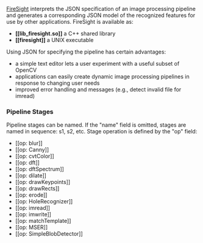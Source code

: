 [FireSight](https://github.com/firepick1/FireSight/blob/master/README.md) interprets the JSON specification of an image processing pipeline and generates a corresponding JSON model of the recognized features for use by other applications. FireSight is available as:

* **[[lib_firesight.so]]** a C++ shared library
* **[[firesight]]** a UNIX executable

Using JSON for specifying the pipeline has certain advantages:
* a simple text editor lets a user experiment with a useful subset of OpenCV
* applications can easily create dynamic image processing pipelines in response to changing user needs
* improved error handling and messages (e.g., detect invalid file for imread)

### Pipeline Stages 
Pipeline stages can be named. If the "name" field is omitted, stages are named in sequence: s1, s2, etc. Stage operation is defined by the "op" field:
* [[op: blur]]
* [[op: Canny]]
* [[op: cvtColor]]
* [[op: dft]]
* [[op: dftSpectrum]]
* [[op: dilate]]
* [[op: drawKeypoints]]
* [[op: drawRects]]
* [[op: erode]]
* [[op: HoleRecognizer]]
* [[op: imread]]
* [[op: imwrite]]
* [[op: matchTemplate]]
* [[op: MSER]]
* [[op: SimpleBlobDetector]]
